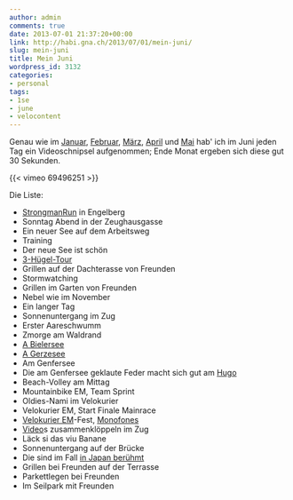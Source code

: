 ```yaml
---
author: admin
comments: true
date: 2013-07-01 21:37:20+00:00
link: http://habi.gna.ch/2013/07/01/mein-juni/
slug: mein-juni
title: Mein Juni
wordpress_id: 3132
categories:
- personal
tags:
- 1se
- june
- velocontent
---
```


Genau wie im [Januar](http://habi.gna.ch/2013/02/01/mein-januar/), [Februar](http://habi.gna.ch/2013/03/04/mein-februar/), [März](http://habi.gna.ch/2013/04/01/mein-marz/), [April](http://habi.gna.ch/2013/05/01/mein-april/) und [Mai](http://habi.gna.ch/2013/06/01/mein-mai/) hab' ich im Juni jeden Tag ein Videoschnipsel aufgenommen; Ende Monat ergeben sich diese gut 30 Sekunden.

{{< vimeo 69496251 >}}

Die Liste:
* [StrongmanRun](http://habi.gna.ch/2013/06/03/strongman-run-2013-in-engelberg/) in Engelberg
* Sonntag Abend in der Zeughausgasse
* Ein neuer See auf dem Arbeitsweg
* Training
* Der neue See ist schön
* [3-Hügel-Tour](http://runkeeper.com/user/davidhaberthuer/activity/191188340)
* Grillen auf der Dachterasse von Freunden
* Stormwatching
* Grillen im Garten von Freunden
* Nebel wie im November
* Ein langer Tag
* Sonnenuntergang im Zug
* Erster Aareschwumm
* Zmorge am Waldrand
* [A Bielersee](http://runkeeper.com/user/davidhaberthuer/activity/195149047)
* [A Gerzesee](http://runkeeper.com/user/davidhaberthuer/activity/195597944)
* Am Genfersee
* Die am Genfersee geklaute Feder macht sich gut am [Hugo](http://photos.davidhaberthuer.ch/index.php?type=recent&tags=hugokoblet)
* Beach-Volley am Mittag
* Mountainbike EM, Team Sprint
* Oldies-Nami im Velokurier
* Velokurier EM, Start Finale Mainrace
* [Velokurier EM](http://habi.gna.ch/2013/06/24/ecmc-2013/)-Fest, [Monofones](http://www.monofones.com)
* [Video](http://habi.gna.ch/2013/06/24/ecmc-2013/)s zusammenklöppeln im Zug
* Läck si das viu Banane
* Sonnenuntergang auf der Brücke
* Die sind im Fall [in Japan berühmt](https://www.facebook.com/wearebiginjapan)
* Grillen bei Freunden auf der Terrasse
* Parkettlegen bei Freunden
* Im Seilpark mit Freunden
